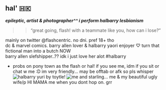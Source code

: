 ## hal' 🇭🇰

 ***epileptic, artist & photographer^^ i perform halbarry lesbianism***
  >> “great going, flash! with a teammate like you, how can i lose?”

  mainly on twitter @flashcentric. no dni. pref 18+ tho  
   dc & marvel comics. barry allen lover & halbarry yaori enjoyer  ♡ 
   turn that fictional man into a butch NOW  
   barry allen slefshipper..?? idk i just love her alot #halbarry
   -  probs on pony town as the flash or hal! if you see me, idm if you sit or chat w me :D im very friendly... may be offtab or afk so pls whisper
  ![halbarry yuri by toytle!](https://pbs.twimg.com/media/GkfGH_oWYAEQ0dv?format=jpg&name=large)
![me and starling...](https://media.discordapp.net/attachments/1273953647557869690/1411471926764765296/image.png?ex=68b4c72b&is=68b375ab&hm=099b6a4450cfa9c5a3156802b606106755cd956a8745dd77cf8a9efc11b64ad3&=&format=webp&quality=lossless) me & my beautiful ugly wife/p HI MAMA me when you dont hop on. grr
